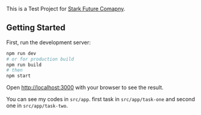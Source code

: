 This is a Test Project for [Stark Future Comapny](https://starkfuture.com/).

## Getting Started

First, run the development server:

```bash
npm run dev
# or for production build
npm run build
# then
npm start
```

Open [http://localhost:3000](http://localhost:3000) with your browser to see the result.

You can see my codes in `src/app`. first task in `src/app/task-one` and second one in `src/app/task-two`.

